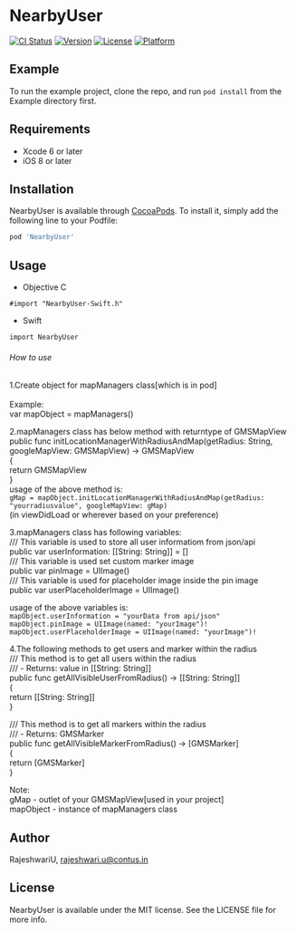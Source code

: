 # NearbyUser

[![CI Status](https://img.shields.io/travis/RajeshwariU/NearbyUser.svg?style=flat)](https://travis-ci.org/RajeshwariU/NearbyUser)
[![Version](https://img.shields.io/cocoapods/v/NearbyUser.svg?style=flat)](https://cocoapods.org/pods/NearbyUser)
[![License](https://img.shields.io/cocoapods/l/NearbyUser.svg?style=flat)](https://cocoapods.org/pods/NearbyUser)
[![Platform](https://img.shields.io/cocoapods/p/NearbyUser.svg?style=flat)](https://cocoapods.org/pods/NearbyUser)

## Example

To run the example project, clone the repo, and run `pod install` from the Example directory first.

## Requirements

- Xcode 6 or later
- iOS 8 or later

## Installation

NearbyUser is available through [CocoaPods](https://cocoapods.org). To install
it, simply add the following line to your Podfile:

```ruby
pod 'NearbyUser'
```
## Usage

- Objective C

`#import "NearbyUser-Swift.h"`

- Swift

`import NearbyUser`

###### How to use

1.Create object for mapManagers class[which is in pod] <br />  
Example: <br />
var mapObject = mapManagers() 

2.mapManagers class has below method with returntype of GMSMapView<br />
public func initLocationManagerWithRadiusAndMap(getRadius: String, googleMapView: GMSMapView) -> GMSMapView<br />
{<br />
return GMSMapView<br />
}<br />
usage of the above method is:<br />
`gMap = mapObject.initLocationManagerWithRadiusAndMap(getRadius: "yourradiusvalue", googleMapView: gMap)`<br />
(in viewDidLoad or wherever based on your preference)

3.mapManagers class has following variables:<br />
/// This variable is used to store all user informatiom from json/api<br />
public var userInformation: [[String: String]] = []<br />
/// This variable is used set custom marker image<br />
public var pinImage = UIImage()<br />
/// This variable is used for placeholder image inside the pin image <br />
public var userPlaceholderImage = UIImage()

usage of the above variables is:<br />
`mapObject.userInformation = "yourData from api/json"`<br />
`mapObject.pinImage = UIImage(named: "yourImage")!`<br />
`mapObject.userPlaceholderImage = UIImage(named: "yourImage")!`

4.The following methods to get users and marker within the radius<br />
/// This method is to get all users within the radius<br />
/// - Returns: value in [[String: String]]<br />
public func getAllVisibleUserFromRadius() -> [[String: String]] <br />
{<br />
return [[String: String]]<br />
}<br />

/// This method is to get all markers within the radius<br />
/// - Returns: GMSMarker<br />
public func getAllVisibleMarkerFromRadius() -> [GMSMarker]<br />
{<br />
return  [GMSMarker]<br />
}

Note:<br />
gMap - outlet of your GMSMapView[used in your project]<br />
mapObject - instance of mapManagers class

## Author

RajeshwariU, rajeshwari.u@contus.in

## License

NearbyUser is available under the MIT license. See the LICENSE file for more info.
